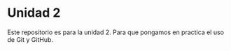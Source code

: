 # Unidad 2
Este repositorio es para la unidad 2. Para que pongamos en practica el uso de Git y GitHub.